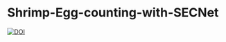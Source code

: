 # Shrimp-Egg-counting-with-SECNet

<a href="https://zenodo.org/badge/latestdoi/291200695"><img src="https://zenodo.org/badge/291200695.svg" alt="DOI"></a>
